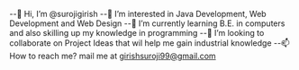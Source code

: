 --👋 Hi, I’m @surojigirish
--👀 I’m interested in Java Development, Web Development and Web Design
--🌱 I’m currently learning B.E. in computers and also skilling up my knowledge in programming
--💞️ I’m looking to collaborate on Project Ideas that wil help me gain industrial knowledge
--📫 How to reach me? mail me at girishsuroji99@gmail.com


<!---
surojigirish/surojigirish is a ✨ special ✨ repository because its `README.md` (this file) appears on your GitHub profile.
You can click the Preview link to take a look at your changes.
--->
